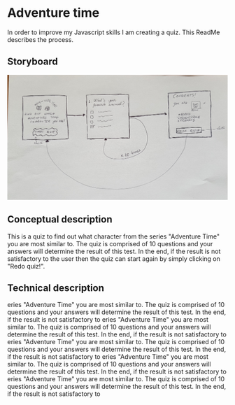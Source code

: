 # Adventure time
In order to improve my Javascript skills I am creating a quiz. This ReadMe describes the process.

## Storyboard
![Adventure Time storyboard](/advtimestoryboard.jpg)

## Conceptual description
This is a quiz to find out what character from the series "Adventure Time" you are most similar to. The quiz is comprised of 10 questions and your answers will determine the result of this test. In the end, if the result is not satisfactory to the user then the quiz can start again by simply clicking on "Redo quiz!". 

## Technical description
eries "Adventure Time" you are most similar to. The quiz is comprised of 10 questions and your answers will determine the result of this test. In the end, if the result is not satisfactory to
eries "Adventure Time" you are most similar to. The quiz is comprised of 10 questions and your answers will determine the result of this test. In the end, if the result is not satisfactory to
eries "Adventure Time" you are most similar to. The quiz is comprised of 10 questions and your answers will determine the result of this test. In the end, if the result is not satisfactory to
eries "Adventure Time" you are most similar to. The quiz is comprised of 10 questions and your answers will determine the result of this test. In the end, if the result is not satisfactory to
eries "Adventure Time" you are most similar to. The quiz is comprised of 10 questions and your answers will determine the result of this test. In the end, if the result is not satisfactory to